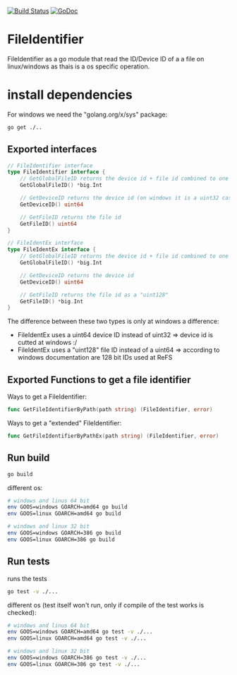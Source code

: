 [![Build Status](https://travis-ci.org/anton98i/fileIdentifier.svg?branch=master)](https://travis-ci.org/anton98i/fileIdentifier)
[![GoDoc](https://godoc.org/github.com/thylong/ian?status.svg)](https://godoc.org/github.com/anton98i/fileidentifier)
# FileIdentifier
FileIdentifier as a go module that read the ID/Device ID of a a file on linux/windows as thais is a os specific operation.

# install dependencies
For windows we need the "golang.org/x/sys" package:
``` bash
go get ./..
```

## Exported interfaces
``` go
// FileIdentifier interface
type FileIdentifier interface {
	// GetGlobalFileID returns the device id + file id combined to one id (a "uint128")
	GetGlobalFileID() *big.Int

	// GetDeviceID returns the device id (on windows it is a uint32 casted as uint64)
	GetDeviceID() uint64

	// GetFileID returns the file id
	GetFileID() uint64
}

// FileIdentEx interface
type FileIdentEx interface {
	// GetGlobalFileID returns the device id + file id combined to one id (a "uint192")
	GetGlobalFileID() *big.Int

	// GetDeviceID returns the device id
	GetDeviceID() uint64

	// GetFileID returns the file id as a "uint128"
	GetFileID() *big.Int
}
```

The difference between these two types is only at windows a difference:
*  FileIdentEx uses a uint64 device ID instead of uint32 => device id is cutted at windows :/
*  FileIdentEx uses a "uint128" file ID instead of a uint64 => according to windows documentation are 128 bit IDs used at ReFS


## Exported Functions to get a file identifier
Ways to get a FileIdentifier:

``` go
func GetFileIdentifierByPath(path string) (FileIdentifier, error)
```

Ways to get a "extended" FileIdentifier:
``` go
func GetFileIdentifierByPathEx(path string) (FileIdentifier, error)
```


## Run build
``` bash
go build
```

different os:
``` bash
# windows and linus 64 bit
env GOOS=windows GOARCH=amd64 go build
env GOOS=linux GOARCH=amd64 go build

# windows and linux 32 bit
env GOOS=windows GOARCH=386 go build
env GOOS=linux GOARCH=386 go build
```

## Run tests
runs the tests
``` bash
go test -v ./...
```

different os (test itself won't run, only if compile of the test works is checked):
``` bash
# windows and linus 64 bit
env GOOS=windows GOARCH=amd64 go test -v ./...
env GOOS=linux GOARCH=amd64 go test -v ./...

# windows and linux 32 bit
env GOOS=windows GOARCH=386 go test -v ./...
env GOOS=linux GOARCH=386 go test -v ./...
```
